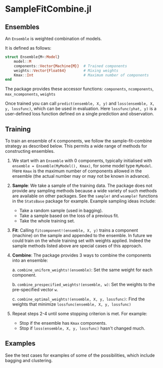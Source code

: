 # SampleFitCombine.jl

## Ensembles

An `Ensemble` is weighted combination of models.

It is defined as follows:

```julia
struct Ensemble{M<:Model}
    model::M
    components::Vector{Machine{M}}  # Trained components
    weights::Vector{Float64}        # Mixing weights
    Kmax::Int                       # Maximum number of components
end
```

The package provides these accessor functions: `components`, `ncomponents`, `max_ncomponents`, `weights`

Once trained you can call `predict(ensemble, X, y)` and `loss(ensemble, X, y, lossfunc)`, which can be used in evaluation.
Here `lossfunc(yhat, y)` is a user-defined loss function defined on a single prediction and observation.

## Training

To train an ensemble of `K` components, we follow the sample-fit-combine strategy as described below.
This permits a wide range of methods for constructing ensembles.

1. We start with an `Ensemble` with 0 components, typically initialised with `ensemble = Ensemble(MyModel(), Kmax)`,
   for some model type `MyModel`.
   Here `Kmax` is the maximum number of components allowed in the ensemble
   (the actual number may or may not be known in advance).

2. __Sample__: We take a sample of the training data.
   The package does not provide any sampling methods because a wide variety of such methods are available on other packages.
   See the `sample!` and `wsample!` functions in the `StatsBase` package for example.
   Example sampling ideas include:
   - Take a random sample (used in bagging).
   - Take a sample based on the loss of a previous fit.
   - Take the whole training set.

3. __Fit__: Calling `fitcomponent!(ensemble, X, y)` trains a component (machine) on the sample and appended to the ensemble.
   In future we could train on the whole training set with weights applied.
   Indeed the sample methods listed above are special cases of this approach.

4. __Combine__: The package provides 3 ways to combine the components into an ensemble:

    a. `combine_uniform_weights!(ensemble)`: Set the same weight for each component.

    b. `combine_prespecified_weights!(ensemble, w)`: Set the weights to the pre-specified vector `w`.

    c. `combine_optimal_weights!(ensemble, X, y, lossfunc)`: Find the weights that minimize `lossfunc(ensemble, X, y, lossfunc)`

5. Repeat steps 2-4 until some stopping criterion is met.
   For example:
   - Stop if the ensemble has `Kmax` components.
   - Stop if `loss(ensemble, X, y, lossfunc)` hasn't changed much.

## Examples

See the test cases for examples of some of the possibilities, which include bagging and clustering.
